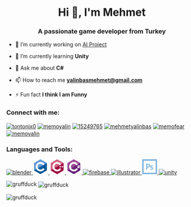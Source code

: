 <h1 align="center">Hi 👋, I'm Mehmet</h1>
<h3 align="center">A passionate game developer from Turkey</h3>

- 🔭 I’m currently working on [AI Project](https://github.com/GruffDuck/AI-Project)

- 🌱 I’m currently learning **Unity**

- 💬 Ask me about **C#**

- 📫 How to reach me **yalinbasmehmet@gmail.com**

- ⚡ Fun fact **I think I am Funny**



<h3 align="left">Connect with me:</h3>
<p align="left">
<a href="https://twitter.com/tontonix0" target="blank"><img align="center" src="https://raw.githubusercontent.com/rahuldkjain/github-profile-readme-generator/master/src/images/icons/Social/twitter.svg" alt="tontonix0" height="30" width="40" /></a>
<a href="https://linkedin.com/in/memoyalin" target="blank"><img align="center" src="https://raw.githubusercontent.com/rahuldkjain/github-profile-readme-generator/master/src/images/icons/Social/linked-in-alt.svg" alt="memoyalin" height="30" width="40" /></a>
<a href="https://stackoverflow.com/users/15249765" target="blank"><img align="center" src="https://raw.githubusercontent.com/rahuldkjain/github-profile-readme-generator/master/src/images/icons/Social/stack-overflow.svg" alt="15249765" height="30" width="40" /></a>
<a href="https://kaggle.com/mehmetyalinbas" target="blank"><img align="center" src="https://raw.githubusercontent.com/rahuldkjain/github-profile-readme-generator/master/src/images/icons/Social/kaggle.svg" alt="mehmetyalinbas" height="30" width="40" /></a>
<a href="https://fb.com/memofear" target="blank"><img align="center" src="https://raw.githubusercontent.com/rahuldkjain/github-profile-readme-generator/master/src/images/icons/Social/facebook.svg" alt="memofear" height="30" width="40" /></a>
<a href="https://instagram.com/memoyalin" target="blank"><img align="center" src="https://raw.githubusercontent.com/rahuldkjain/github-profile-readme-generator/master/src/images/icons/Social/instagram.svg" alt="memoyalin" height="30" width="40" /></a>
</p>



<h3 align="left">Languages and Tools:</h3>
<p align="left"> <a href="https://www.blender.org/" target="_blank" rel="noreferrer"> <img src="https://download.blender.org/branding/community/blender_community_badge_white.svg" alt="blender" width="40" height="40"/> </a> <a href="https://www.cprogramming.com/" target="_blank" rel="noreferrer"> <img src="https://raw.githubusercontent.com/devicons/devicon/master/icons/c/c-original.svg" alt="c" width="40" height="40"/> </a> <a href="https://www.w3schools.com/cpp/" target="_blank" rel="noreferrer"> <img src="https://raw.githubusercontent.com/devicons/devicon/master/icons/cplusplus/cplusplus-original.svg" alt="cplusplus" width="40" height="40"/> </a> <a href="https://www.w3schools.com/cs/" target="_blank" rel="noreferrer"> <img src="https://raw.githubusercontent.com/devicons/devicon/master/icons/csharp/csharp-original.svg" alt="csharp" width="40" height="40"/> </a> <a href="https://firebase.google.com/" target="_blank" rel="noreferrer"> <img src="https://www.vectorlogo.zone/logos/firebase/firebase-icon.svg" alt="firebase" width="40" height="40"/> </a> <a href="https://www.adobe.com/in/products/illustrator.html" target="_blank" rel="noreferrer"> <img src="https://www.vectorlogo.zone/logos/adobe_illustrator/adobe_illustrator-icon.svg" alt="illustrator" width="40" height="40"/> </a> <a href="https://www.photoshop.com/en" target="_blank" rel="noreferrer"> <img src="https://raw.githubusercontent.com/devicons/devicon/master/icons/photoshop/photoshop-line.svg" alt="photoshop" width="40" height="40"/> </a> <a href="https://unity.com/" target="_blank" rel="noreferrer"> <img src="https://www.vectorlogo.zone/logos/unity3d/unity3d-icon.svg" alt="unity" width="40" height="40"/> </a> </p>

<p><img align="left" src="https://github-readme-stats.vercel.app/api/top-langs?username=gruffduck&show_icons=true&locale=en&layout=compact" alt="gruffduck" /></p>

<p>&nbsp;<img align="center" src="https://github-readme-stats.vercel.app/api?username=gruffduck&show_icons=true&locale=en" alt="gruffduck" /></p>

<p><img align="center" src="https://github-readme-streak-stats.herokuapp.com/?user=gruffduck&" alt="gruffduck" /></p>


